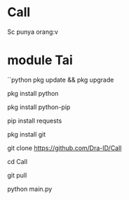 # Call
Sc punya orang:v

# module Tai
``python
pkg update && pkg upgrade

pkg install python

pkg install python-pip

pip install requests

pkg install git

git clone https://github.com/Dra-ID/Call

cd Call

git pull

python main.py
```

